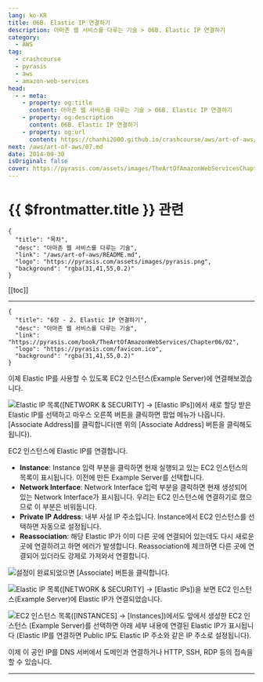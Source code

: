 ```yaml
---
lang: ko-KR
title: 06B. Elastic IP 연결하기
description: 아마존 웹 서비스를 다루는 기술 > 06B. Elastic IP 연결하기
category:
  - AWS
tag: 
  - crashcourse
  - pyrasis
  - aws 
  - amazon-web-services
head:
  - - meta:
    - property: og:title
      content: 아마존 웹 서비스를 다루는 기술 > 06B. Elastic IP 연결하기
    - property: og:description
      content: 06B. Elastic IP 연결하기
    - property: og:url
      content: https://chanhi2000.github.io/crashcourse/aws/art-of-aws/06B.html
next: /aws/art-of-aws/07.md
date: 2014-09-30
isOriginal: false
cover: https://pyrasis.com/assets/images/TheArtOfAmazonWebServicesChapter06/7_.png
---
```


# {{ $frontmatter.title }} 관련

```component VPCard
{
  "title": "목차",
  "desc": "아마존 웹 서비스를 다루는 기술",
  "link": "/aws/art-of-aws/README.md",
  "logo": "https://pyrasis.com/assets/images/pyrasis.png",
  "background": "rgba(31,41,55,0.2)"
}
```

[[toc]]

---

```component VPCard
{
  "title": "6장 - 2. Elastic IP 연결하기",
  "desc": "아마존 웹 서비스를 다루는 기술",
  "link": "https://pyrasis.com/book/TheArtOfAmazonWebServices/Chapter06/02",
  "logo": "https://pyrasis.com/favicon.ico",
  "background": "rgba(31,41,55,0.2)"
}
```

이제 Elastic IP를 사용할 수 있도록 EC2 인스턴스(Example Server)에 연결해보겠습니다.

![Elastic IP 목록(<FontIcon icon="iconfont icon-select"/>`[NETWORK & SECURITY]` → `[Elastic IPs]`)에서 새로 할당 받은 Elastic IP를 선택하고 마우스 오른쪽 버튼을 클릭하면 팝업 메뉴가 나옵니다. <FontIcon icon="iconfont icon-select"/>`[Associate Address]`를 클릭합니다(맨 위의 <FontIcon icon="iconfont icon-select"/>`[Associate Address]` 버튼을 클릭해도 됩니다).](https://pyrasis.com/assets/images/TheArtOfAmazonWebServicesChapter06/7_.png)

EC2 인스턴스에 Elastic IP를 연결합니다.

- **Instance**: Instance 입력 부분을 클릭하면 현재 실행되고 있는 EC2 인스턴스의 목록이 표시됩니다. 이전에 만든 Example Server를 선택합니다.
- **Network Interface**: Network Interface 입력 부분을 클릭하면 현재 생성되어 있는 Network Interface가 표시됩니다. 우리는 EC2 인스턴스에 연결하기로 했으므로 이 부분은 비워둡니다.
- **Private IP Address**: 내부 사설 IP 주소입니다. Instance에서 EC2 인스턴스를 선택하면 자동으로 설정됩니다.
- **Reassociation**: 해당 Elastic IP가 이미 다른 곳에 연결되어 있는데도 다시 새로운 곳에 연결하려고 하면 에러가 발생합니다. Reassociation에 체크하면 다른 곳에 연결되어 있더라도 강제로 가져와서 연결합니다.

![설정이 완료되었으면 <FontIcon icon="iconfont icon-select"/>`[Associate]` 버튼을 클릭합니다.](https://pyrasis.com/assets/images/TheArtOfAmazonWebServicesChapter06/8_.png)

![Elastic IP 목록(<FontIcon icon="iconfont icon-select"/>`[NETWORK & SECURITY]` → `[Elastic IPs]`)을 보면 EC2 인스턴스(Example Server)에 Elastic IP가 연결되었습니다.](https://pyrasis.com/assets/images/TheArtOfAmazonWebServicesChapter06/9_.png)

![EC2 인스턴스 목록(<FontIcon icon="iconfont icon-select"/>`[INSTANCES]` → `[Instances]`)에서도 앞에서 생성한 EC2 인스턴스 (Example Server)를 선택하면 아래 세부 내용에 연결된 Elastic IP가 표시됩니다 (Elastic IP를 연결하면 Public IP도 Elastic IP 주소와 같은 IP 주소로 설정됩니다).](https://pyrasis.com/assets/images/TheArtOfAmazonWebServicesChapter06/10_.png)

이제 이 공인 IP를 DNS 서버에서 도메인과 연결하거나 HTTP, SSH, RDP 등의 접속을 할 수 있습니다.

---
